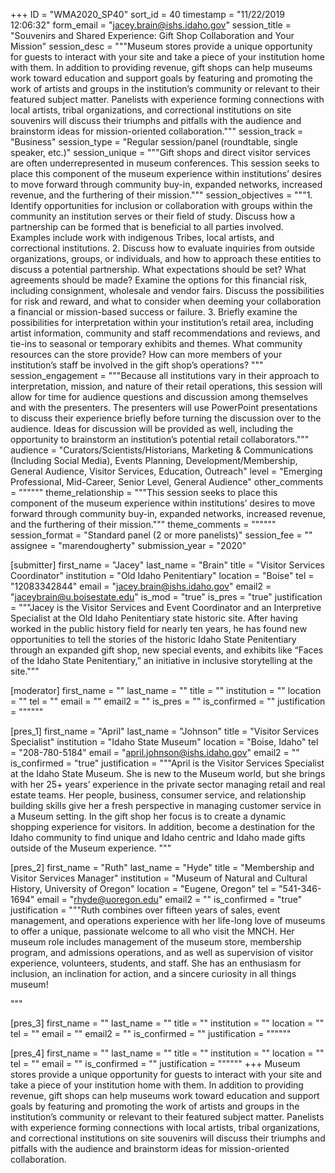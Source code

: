 +++
ID = "WMA2020_SP40"
sort_id = 40
timestamp = "11/22/2019 12:06:32"
form_email = "jacey.brain@ishs.idaho.gov"
session_title = "Souvenirs and Shared Experience: Gift Shop Collaboration and Your Mission"
session_desc = """Museum stores provide a unique opportunity for guests to interact with your site and take a piece of your institution home with them. In addition to providing revenue, gift shops can help museums work toward education and support goals by featuring and promoting the work of artists and groups in the institution’s community or relevant to their featured subject matter. Panelists with experience forming connections with local artists, tribal organizations, and correctional institutions on site souvenirs will discuss their triumphs and pitfalls with the audience and brainstorm ideas for mission-oriented collaboration."""
session_track = "Business"
session_type = "Regular session/panel (roundtable, single speaker, etc.)"
session_unique = """Gift shops and direct visitor services are often underrepresented in museum conferences. This session seeks to place this component of the museum experience within institutions’ desires to move forward through community buy-in, expanded networks, increased revenue, and the furthering of their mission."""
session_objectives = """1. Identify opportunities for inclusion or collaboration with groups within the community an institution serves or their field of study. Discuss how a partnership can be formed that is beneficial to all parties involved. Examples include work with indigenous Tribes, local artists, and correctional institutions.
2. Discuss how to evaluate inquiries from outside organizations, groups, or individuals, and how to approach these entities to discuss a potential partnership. What expectations should be set? What agreements should be made? Examine the options for this financial risk, including consignment, wholesale and vendor fairs. Discuss the possibilities for risk and reward, and what to consider when deeming your collaboration a financial or mission-based success or failure.
3. Briefly examine the possibilities for interpretation within your institution’s retail area, including artist information, community and staff recommendations and reviews, and tie-ins to seasonal or temporary exhibits and themes. What community resources can the store provide? How can more members of your institution’s staff be involved in the gift shop’s operations?
"""
session_engagement = """Because all institutions vary in their approach to interpretation, mission, and nature of their retail operations, this session will allow for time for audience questions and discussion among themselves and with the presenters. The presenters will use PowerPoint presentations to discuss their experience briefly before turning the discussion over to the audience. Ideas for discussion will be provided as well, including the opportunity to brainstorm an institution’s potential retail collaborators."""
audience = "Curators/Scientists/Historians, Marketing & Communications (Including Social Media), Events Planning, Development/Membership, General Audience, Visitor Services, Education, Outreach"
level = "Emerging Professional, Mid-Career, Senior Level, General Audience"
other_comments = """"""
theme_relationship = """This session seeks to place this component of the museum experience within institutions’ desires to move forward through community buy-in, expanded networks, increased revenue, and the furthering of their mission."""
theme_comments = """"""
session_format = "Standard panel (2 or more panelists)"
session_fee = ""
assignee = "marendougherty"
submission_year = "2020"

[submitter]
first_name = "Jacey"
last_name = "Brain"
title = "Visitor Services Coordinator"
institution = "Old Idaho Penitentiary"
location = "Boise"
tel = "12083342844"
email = "jacey.brain@ishs.idaho.gov"
email2 = "jaceybrain@u.boisestate.edu"
is_mod = "true"
is_pres = "true"
justification = """Jacey is the Visitor Services and Event Coordinator and an Interpretive Specialist at the Old Idaho Penitentiary state historic site. After having worked in the public history field for nearly ten years, he has found new opportunities to tell the stories of the historic Idaho State Penitentiary through an expanded gift shop, new special events, and exhibits like “Faces of the Idaho State Penitentiary,” an initiative in inclusive storytelling at the site."""

[moderator]
first_name = ""
last_name = ""
title = ""
institution = ""
location = ""
tel = ""
email = ""
email2 = ""
is_pres = ""
is_confirmed = ""
justification = """"""

[pres_1]
first_name = "April"
last_name = "Johnson"
title = "Visitor Services Specialist"
institution = "Idaho State Museum"
location = "Boise, Idaho"
tel = "208-780-5184"
email = "april.johnson@ishs.idaho.gov"
email2 = ""
is_confirmed = "true"
justification = """April is the Visitor Services Specialist at the Idaho State Museum. She is new to the Museum world, but she brings with her 25+ years’ experience in the private sector managing retail and real estate teams. Her people, business, consumer service, and relationship building skills give her a fresh perspective in managing customer service in a Museum setting.  In the gift shop her focus is to create a dynamic shopping experience for visitors.  In addition, become a destination for the Idaho community to find unique and Idaho centric and Idaho made gifts outside of the Museum experience. """

[pres_2]
first_name = "Ruth"
last_name = "Hyde"
title = "Membership and Visitor Services Manager"
institution = "Museum of Natural and Cultural History, University of Oregon"
location = "Eugene, Oregon"
tel = "541-346-1694"
email = "rhyde@uoregon.edu"
email2 = ""
is_confirmed = "true"
justification = """Ruth combines over fifteen years of sales, event management, and operations experience with her life-long love of museums to offer a unique, passionate welcome to all who visit the MNCH. Her museum role includes management of the museum store, membership program, and admissions operations, and as well as supervision of visitor experience, volunteers, students, and staff. She has an enthusiasm for inclusion, an inclination for action, and a sincere curiosity in all things museum!

"""

[pres_3]
first_name = ""
last_name = ""
title = ""
institution = ""
location = ""
tel = ""
email = ""
email2 = ""
is_confirmed = ""
justification = """"""

[pres_4]
first_name = ""
last_name = ""
title = ""
institution = ""
location = ""
tel = ""
email = ""
is_confirmed = ""
justification = """"""
+++
Museum stores provide a unique opportunity for guests to interact with your site and take a piece of your institution home with them. In addition to providing revenue, gift shops can help museums work toward education and support goals by featuring and promoting the work of artists and groups in the institution’s community or relevant to their featured subject matter. Panelists with experience forming connections with local artists, tribal organizations, and correctional institutions on site souvenirs will discuss their triumphs and pitfalls with the audience and brainstorm ideas for mission-oriented collaboration.